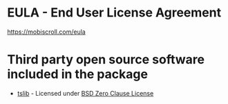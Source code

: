 # EULA - End User License Agreement

https://mobiscroll.com/eula

# Third party open source software included in the package

- [tslib](https://www.npmjs.com/package/tslib) - Licensed under [BSD Zero Clause License](https://github.com/microsoft/tslib/blob/main/LICENSE.txt)
